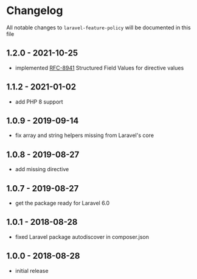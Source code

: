 # Changelog

All notable changes to `laravel-feature-policy` will be documented in this file

## 1.2.0 - 2021-10-25

- implemented [RFC-8941](https://datatracker.ietf.org/doc/html/rfc8941) Structured Field Values for directive values

## 1.1.2 - 2021-01-02

- add PHP 8 support

## 1.0.9 - 2019-09-14

- fix array and string helpers missing from Laravel's core

## 1.0.8 - 2019-08-27

- add missing directive

## 1.0.7 - 2019-08-27

- get the package ready for Laravel 6.0

## 1.0.1 - 2018-08-28

- fixed Laravel package autodiscover in composer.json

## 1.0.0 - 2018-08-28

- initial release
